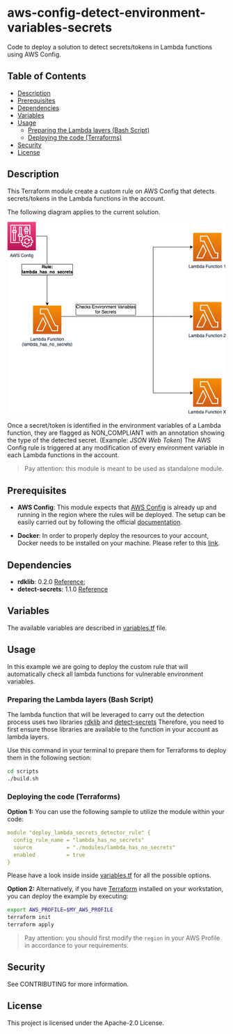 # aws-config-detect-environment-variables-secrets

Code to deploy a solution to detect secrets/tokens in Lambda functions using AWS Config.

## Table of Contents

- [Description](#description)
- [Prerequisites](#prerequisites)
- [Dependencies](#dependencies)
- [Variables](#variables)
- [Usage](#usage)
    - [Preparing the Lambda layers (Bash Script)](#preparing-the-lambda-layers-bash-script)
    - [Deploying the code (Terraforms)](#deploying-the-code-terraforms)
- [Security](#security)
- [License](#license)


## Description

This Terraform module create a custom rule on AWS Config that detects secrets/tokens in the Lambda functions in the account.

The following diagram applies to the current solution.

![Diagram](.images/lambda-secrets-detector.png)

Once a secret/token is identified in the environment variables of a Lambda function, they are flagged as NON_COMPLIANT with an annotation showing the type of the detected secret. (Example: _JSON Web Token_)
The AWS Config rule is triggered at any modification of every environment variable in each Lambda functions in the account.

> Pay attention:
this module is meant to be used as standalone module.

## Prerequisites
 
* **AWS Config**: 
This module expects that [AWS Config](https://aws.amazon.com/config/) is already up and running in the region where the rules will be deployed.
The setup can be easily carried out by following the official [documentation](https://docs.aws.amazon.com/config/latest/developerguide/setting-up-aws-config-rules-with-console.html).

* **Docker**:
In order to properly deploy the resources to your account, Docker needs to be installed on your machine. Please refer to this [link](https://docs.docker.com/get-docker/).

## Dependencies

* **rdklib**: 0.2.0 [Reference](https://github.com/awslabs/aws-config-rdklib);
* **detect-secrets**: 1.1.0 [Reference](https://github.com/Yelp/detect-secrets)

## Variables

The available variables are described in [variables.tf](./variables.tf) file.

## Usage

In this example we are going to deploy the custom rule that will automatically check all lambda functions for vulnerable environment variables.

### Preparing the Lambda layers (Bash Script)

The lambda function that will be leveraged to carry out the detection process uses two libraries [rdklib](https://github.com/awslabs/aws-config-rdklib) and [detect-secrets](https://github.com/Yelp/detect-secrets)
Therefore, you need to first ensure those libraries are available to the function in your account as lambda layers.

Use this command in your terminal to prepare them for Terraforms to deploy them in the following section:

```bash
cd scripts
./build.sh
```

### Deploying the code (Terraforms)

**Option 1:**
You can use the following sample to utilize the module within your code:

```yaml
module "deploy_lambda_secrets_detector_rule" {
  config_rule_name = "lambda_has_no_secrets"
  source           = "./modules/lambda_has_no_secrets"
  enabled          = true
}
```
Please have a look inside inside [variables.tf](./variables.tf) for all the possible options.

**Option 2:**
Alternatively, if you have [Terraform](https://www.terraform.io/) installed on your workstation, you can deploy the example by executing:

```bash
export AWS_PROFILE=$MY_AWS_PROFILE
terraform init
terraform apply
```

> Pay attention:
you should first modify the `region` in your AWS Profile in accordance to your requirements.


## Security

See CONTRIBUTING for more information.

## License

This project is licensed under the Apache-2.0 License.